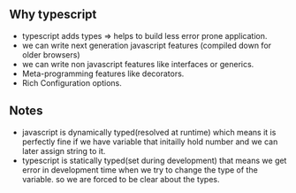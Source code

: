 ## Why typescript
- typescript adds types => helps to build less error prone application.
- we can write next generation javascript features (compiled down for older browsers)
- we can write non javascript features like interfaces or generics.
- Meta-programming features like decorators.
- Rich Configuration options.

## Notes
- javascript is dynamically typed(resolved at runtime) which means it is perfectly fine if we have variable that initailly hold number and we can later assign string to it.
- typescript is statically typed(set during development) that means we get error in development time when we try to change the type of the variable. so we are forced to be clear
  about the types.
